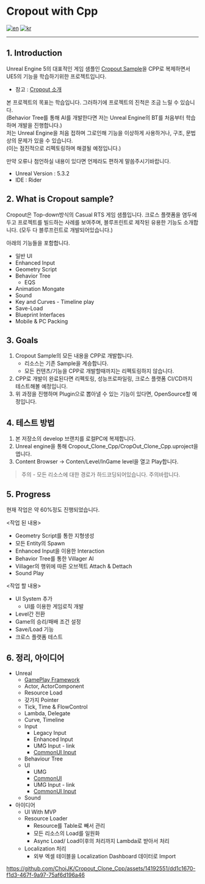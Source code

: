 # Cropout with Cpp

[![en](https://img.shields.io/badge/lang-en-red)](README-en.md)
[![kr](https://img.shields.io/badge/lang-kr-blue)](README.md)

---

## 1. Introduction

Unreal Engine 5의 대표적인 게임 샘플인 [Cropout Sample](https://www.unrealengine.com/en-US/blog/cropout-casual-rts-game-sample-project?sessionInvalidated=true)을 CPP로 복제하면서 UE5의 기능을 학습하기위한 프로젝트입니다.
- 참고 : [Cropout 소개](https://forums.unrealengine.com/t/explore-cropout-a-top-down-casual-rts-sample-project-general-announcements/1239909/65)

본 프로젝트의 목표는 학습입니다. 그러하기에 프로젝트의 진척은 조금 느릴 수 있습니다.   
(Behavior Tree를 통해 AI를 개발한다면 저는 Unreal Engine의 BT를 처음부터 학습하며 개발을 진행합니다.)   
저는 Unreal Engine을 처음 접하며 그로인해 기능을 이상하게 사용하거나, 구조, 문법상의 문제가 있을 수 있습니다.   
(이는 점진적으로 리펙토링하며 해결될 예정입니다.)

만약 오류나 첨언하실 내용이 있다면 언제라도 편하게 말씀주시기바랍니다.

- Unreal Version : 5.3.2
- IDE : Rider

## 2. What is Cropout sample?
Cropout은 Top-down방식의 Casual RTS 게임 샘플입니다. 크로스 플랫폼을 염두에 두고 프로젝트를 빌드하는 사례를 보여주며, 블루프린트로 제작된 유용한 기능도 소개합니다. (모두 다 블루프린트로 개발되어있습니다.)

아래의 기능들을 포함합니다.
- 일반 UI
- Enhanced Input
- Geometry Script
- Behavior Tree
    - EQS
- Animation Mongate
- Sound
- Key and Curves - Timeline play
- Save-Load
- Blueprint Interfaces
- Mobile & PC Packing

## 3. Goals
1. Cropout Sample의 모든 내용을 CPP로 개발합니다.
    - 리소스는 기존 Sample을 계승합니다.
    - 모든 컨텐츠/기능을 CPP로 개발할때까지는 리펙토링하지 않습니다.
2. CPP로 개발이 완료된다면 리펙토링, 성능프로파일링, 크로스 플랫폼 CI/CD까지 테스트해볼 예정입니다.
3. 위 과정을 진행하며 Plugin으로 뽑아낼 수 있는 기능이 있다면, OpenSource할 예정입니다. 

## 4. 테스트 방법
1. 본 저장소의 develop 브랜치를 로컬PC에 복제합니다.
2. Unreal engine을 통해 Cropout_Clone_Cpp/CropOut_Clone_Cpp.uproject을 엽니다.
3. Content Browser -> Conten/Level/InGame level을 열고 Play합니다.   
> 주의 - 모든 리소스에 대한 경로가 하드코딩되어있습니다. 주의바랍니다.

## 5. Progress
현재 작업은 약 60%정도 진행되었습니다.   

<작업 된 내용>
- Geometry Script를 통한 지형생성
- 모든 Entity의 Spawn
- Enhanced Input을 이용한 Interaction
- Behavior Tree를 통한 Villager AI
- Villager의 행위에 따른 오브젝트 Attach & Dettach
- Sound Play

<작업 할 내용>
- UI System 추가
    - UI를 이용한 게임로직 개발
- Level간 전환
- Game의 승리/패배 조건 설정
- Save/Load 기능
- 크로스 플랫폼 테스트

## 6. 정리, 아이디어
- Unreal
    - [GamePlay Framework](Pages/GamePlay%20Framework.md)
    - Actor, ActorComponent
    - Resource Load
    - 갖가지 Pointer
    - Tick, Time & FlowControl
    - Lambda, Delegate
    - Curve, Timeline
    - Input
        - Legacy Input
        - Enhanced Input
        - UMG Input - link
        - [CommonUI Input](Pages/CommonUI.md)
    - Behaviour Tree
    - UI
        - UMG
        - [CommonUI](Pages/CommonUI.md)
        - UMG Input - link
        - [CommonUI Input](Pages/CommonUI.md)
    - Sound
- 아이디어
    - UI With MVP
    - Resource Loader
        - Resource를 Table로 빼서 관리
        - 모든 리소스의 Load를 일원화
        - Async Load/ Load이후의 처리까지 Lambda로 받아서 처리
    - Localization 처리
        - 외부 엑셀 테이블을 Localization Dashboard 데이터로 Import

https://github.com/ChoiJK/Cropout_Clone_Cpp/assets/14192551/dd1c1670-f1d3-467f-9a97-75af6d196a46
